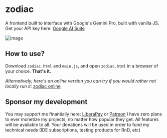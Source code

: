 # zodiac
A frontend built to interface with Google's Gemini Pro, built with vanilla JS. Get your API key here: [Google AI Suite](https://makersuite.google.com/app/apikey)

![image](https://github.com/faetalize/zodiac/assets/134988598/914ff978-2611-4e9f-b00f-55966b238dcb)
## How to use?
Download `zodiac.html` and `main.js`, and open `zodiac.html` in a browser of your choice. **That's it.**

*Alternatively, here's an online version you can try if you would rather not locally run it:* [zodiac online](https://faetalize.github.io/zodiac/zodiac.html)
## Sponsor my development
You may support me finantially here: [LiberaPay](https://liberapay.com/faetalize) or [Patreon](https://patreon.com/faetalize)
I have zero plans to ever monetize my projects, no matter how popular they get. All features will be available to all. Your donations will be used in order to fund my technical needs (IDE subscriptions, testing products for RnD, etc)
